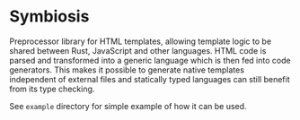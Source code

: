# Symbiosis

Preprocessor library for HTML templates, allowing template logic to be shared
between Rust, JavaScript and other languages. HTML code is parsed and
transformed into a generic language which is then fed into code generators.
This makes it possible to generate native templates independent of external
files and statically typed languages can still benefit from its type checking.

See `example` directory for simple example of how it can be used.
